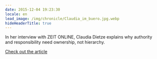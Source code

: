 ```yaml
---
date: 2015-12-04 19:23:30
locale: en
lead_image: /img/chronicle/Claudia_im_buero.jpg.webp
hideHeaderTitle: true
---
```


In her interview with ZEIT ONLINE, Claudia Dietze explains why authority and responsibility need ownership, not hierarchy.

[Check out the article](http://www.zeit.de/karriere/beruf/2015-12/mitarbeiterfuehrung-hierarchie-autoritaet)


